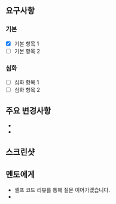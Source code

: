 ## 요구사항

### 기본
- [x] 기본 항목 1
- [ ] 기본 항목 2

### 심화
- [ ] 심화 항목 1
- [ ] 심화 항목 2

## 주요 변경사항
- 
- 

## 스크린샷


## 멘토에게
- 셀프 코드 리뷰를 통해 질문 이어가겠습니다.
- 